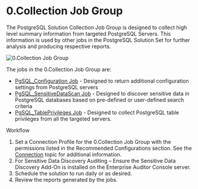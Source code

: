 # 0.Collection Job Group

The PostgreSQL Solution Collection Job Group is designed to collect high level summary information
from targeted PostgreSQL Servers. This information is used by other jobs in the PostgreSQL Solution
Set for further analysis and producing respective reports.

![0.Collection Job Group](/img/versioned_docs/accessanalyzer_11.6/accessanalyzer/solutions/databases/postgresql/collection/0.collectionjobgroup.webp)

The jobs in the 0.Collection Job Group are:

- [PgSQL_Configuration Job](/docs/accessanalyzer/11.6/solutions/databases/postgresql/collection/pgsql_configuration.md) -
  Designed to return additional configuration settings from PostgreSQL servers
- [PgSQL_SensitiveDataScan Job](/docs/accessanalyzer/11.6/solutions/databases/postgresql/collection/pgsql_sensitivedatascan.md) -
  Designed to discover sensitive data in PostgreSQL databases based on pre-defined or user-defined
  search criteria
- [PgSQL_TablePrivileges Job](/docs/accessanalyzer/11.6/solutions/databases/postgresql/collection/pgsql_tableprivileges.md) -
  Designed to collect PostgreSQL table privileges from all the targeted servers.

Workflow

1. Set a Connection Profile for the 0.Collection Job Group with the permissions listed in the
   Recommended Configurations section. See the
   [Connection](/docs/accessanalyzer/11.6/admin/settings/connection/overview.md)
   topic for additional information.
2. For Sensitive Data Discovery Auditing – Ensure the Sensitive Data Discovery Add-On is installed
   on the Enterprise Auditor Console server.
3. Schedule the solution to run daily or as desired.
4. Review the reports generated by the jobs.
